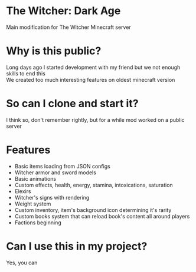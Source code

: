 # The Witcher: Dark Age
Main modification for The Witcher Minecraft server

# Why is this public?
Long days ago I started development with my friend but we not enough skills to end this  
We created too much interesting features on oldest minecraft version

# So can I clone and start it?
I think so, don't remember rightly, but for a while mod worked on a public server

# Features
- Basic items loading from JSON configs
- Witcher armor and sword models
- Basic animations
- Custom effects, health, energy, stamina, intoxications, saturation
- Elexirs
- Witcher's signs with rendering
- Weight system
- Custom inventory, item's background icon determining it's rarity
- Custom books system that can reload book's content all around players
- Factions beginning

# Can I use this in my project?
Yes, you can  
